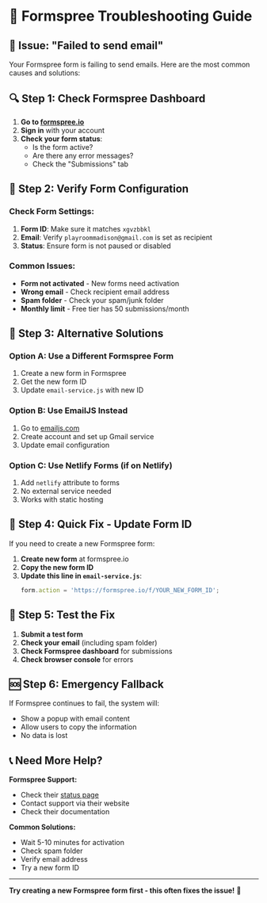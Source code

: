 # 🔧 Formspree Troubleshooting Guide

## 🚨 **Issue: "Failed to send email"**

Your Formspree form is failing to send emails. Here are the most common causes and solutions:

## 🔍 **Step 1: Check Formspree Dashboard**

1. **Go to [formspree.io](https://formspree.io)**
2. **Sign in** with your account
3. **Check your form status**:
   - Is the form active?
   - Are there any error messages?
   - Check the "Submissions" tab

## 🔧 **Step 2: Verify Form Configuration**

### **Check Form Settings:**
1. **Form ID**: Make sure it matches `xgvzbbkl`
2. **Email**: Verify `playroommadison@gmail.com` is set as recipient
3. **Status**: Ensure form is not paused or disabled

### **Common Issues:**
- **Form not activated** - New forms need activation
- **Wrong email** - Check recipient email address
- **Spam folder** - Check your spam/junk folder
- **Monthly limit** - Free tier has 50 submissions/month

## 🚀 **Step 3: Alternative Solutions**

### **Option A: Use a Different Formspree Form**
1. Create a new form in Formspree
2. Get the new form ID
3. Update `email-service.js` with new ID

### **Option B: Use EmailJS Instead**
1. Go to [emailjs.com](https://emailjs.com)
2. Create account and set up Gmail service
3. Update email configuration

### **Option C: Use Netlify Forms (if on Netlify)**
1. Add `netlify` attribute to forms
2. No external service needed
3. Works with static hosting

## 🔄 **Step 4: Quick Fix - Update Form ID**

If you need to create a new Formspree form:

1. **Create new form** at formspree.io
2. **Copy the new form ID**
3. **Update this line in `email-service.js`**:
   ```javascript
   form.action = 'https://formspree.io/f/YOUR_NEW_FORM_ID';
   ```

## 📧 **Step 5: Test the Fix**

1. **Submit a test form**
2. **Check your email** (including spam folder)
3. **Check Formspree dashboard** for submissions
4. **Check browser console** for errors

## 🆘 **Step 6: Emergency Fallback**

If Formspree continues to fail, the system will:
- Show a popup with email content
- Allow users to copy the information
- No data is lost

## 📞 **Need More Help?**

**Formspree Support:**
- Check their [status page](https://status.formspree.io)
- Contact support via their website
- Check their documentation

**Common Solutions:**
- Wait 5-10 minutes for activation
- Check spam folder
- Verify email address
- Try a new form ID

---

**Try creating a new Formspree form first - this often fixes the issue!** 🎯 
